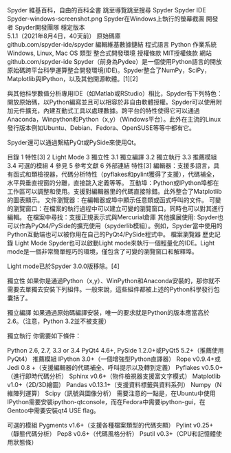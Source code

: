 Spyder
維基百科，自由的百科全書
跳至導覽跳至搜尋
Spyder
Spyder IDE
Spyder-windows-screenshot.png
Spyder在Windows上執行的螢幕截圖
開發者	Spyder開發團隊
穩定版本	
5.1.1（2021年8月4日，​40天前）
原始碼庫	
github.com/spyder-ide/spyder
編輯維基數據鏈結
程式語言	Python
作業系統	Windows, Linux, Mac OS
類型	整合式開發環境
授權條款	MIT授權條款
網站	github.com/spyder-ide
Spyder（前身為Pydee）是一個使用Python語言的開放原始碼跨平台科學運算整合開發環境(IDE)。Spyder整合了NumPy，SciPy，Matplotlib與IPython，以及其他開源軟體。[1][2]

與其他科學數值分析專用IDE（如Matlab或RStudio）相比，Spyder有下列特色：開放原始碼，以Python編寫並且可以相容於非自由軟體授權。Spyder可以使用附加元件擴充，內建互動式工具以處理數據。跨平台的特性使得它可以通過Anaconda，Winpython和Python（x,y）（Windows平台）。此外在主流的Linux發行版本例如Ubuntu、Debian、Fedora、OpenSUSE等等中都有它。

Spyder還可以通過繫結PyQt或PySide來使用Qt。


目錄
1	特性[3]
2	Light Mode
3	獨立性
3.1	獨立編譯
3.2	獨立執行
3.3	推薦模組
3.4	可選的模組
4	參見
5	參考文獻
6	外部連結
特性[3]
編輯器：支援多語言，具有函式和類檢視器，代碼分析特性（pyflakes和pylint獲得了支援），代碼補全，水平與垂直視窗的分離，直接跳入定義等等。
互動埠：Python或IPython埠都在工作區可以調整和使用。支援對編輯器里的代碼直接除錯。此外整合了Matplotlib的圖表顯示。
文件瀏覽器：在編輯器或埠中顯示任意類或函式呼叫的文件。
可變的瀏覽窗口：在檔案的執行過程中可以建立可變的瀏覽窗口。同時也可以對其進行編輯。
在檔案中尋找：支援正規表示式與Mercurial倉庫
其他擴展使用: Spyder也可以作為PyQt4/PySide的擴充使用（spyderlib模組）。例如，Spyder當中使用的Python互動端也可以被你用在自己的PyQt4/PySide程式中。
檔案瀏覽器
歷史記錄
Light Mode
Spyder也可以啟動Light mode來執行一個輕量化的IDE。Light mode是一個非常簡單輕巧的環境，僅包含了可變的瀏覽窗口和解釋埠。

Light mode已於Spyder 3.0.0版移除。[4]

獨立性
如果你是通過Python（x,y）、WinPython和Anaconda安裝的，那你就不需要去單獨去安裝下列組件。一般來說，這些組件都被上述的Python科學發行包囊括了。

獨立編譯
如果通過原始碼編譯安裝，唯一的要求就是Python的版本應當高於2.6。（注意，Python 3.2並不被支援）

獨立執行
你需要如下條件：

Python 2.6, 2.7, 3.3 or 3.4
PyQt4 4.6+, PySide 1.2.0+或PyQt5 5.2+（推薦使用PyQt4）
推薦模組
IPython 3.0+（一個增強型Python直譯器）
Rope v0.9.4+或Jedi 0.8 +（支援編輯器的代碼補全、呼叫提示以及轉到定義）
Pyflakes v0.5.0+（進行即時代碼分析）
Sphinx v0.6+（物件檢視器支援富文字模式）
Matplotlib v1.0+（2D/3D繪圖）
Pandas v0.13.1+（支援資料標籤與資料系列）
Numpy（N維陣列運算）
Scipy（訊號與圖像分析）
需要注意的一點是，在Ubuntu中使用IPython需要安裝ipython-qtconsole，而在Fedora中需要ipython-gui，在 Gentoo中需要安裝qt4 USE flag。

可選的模組
Pygments v1.6+（支援各種檔案類型的代碼突顯）
Pylint v0.25+（靜態代碼分析）
Pep8 v0.6+（代碼風格分析）
Psutil v0.3+（CPU和記憶體使用狀態條）